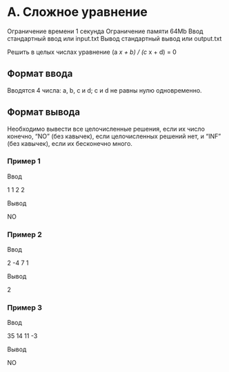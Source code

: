 # A. Сложное уравнение

Ограничение времени 1 секунда
Ограничение памяти 64Mb
Ввод стандартный ввод или input.txt
Вывод стандартный вывод или output.txt

Решить в целых числах уравнение (a _x + b) / (c_ x + d) = 0

## Формат ввода

Вводятся 4 числа: a, b, c и d; c и d не равны нулю одновременно.

## Формат вывода

Необходимо вывести все целочисленные решения, если их число конечно, “NO” (без кавычек), если целочисленных решений нет, и “INF” (без кавычек), если их бесконечно много.

### Пример 1

Ввод

1
1
2
2

Вывод

NO

### Пример 2

Ввод

2
-4
7
1

Вывод

2

### Пример 3

Ввод

35
14
11
-3

Вывод

NO
